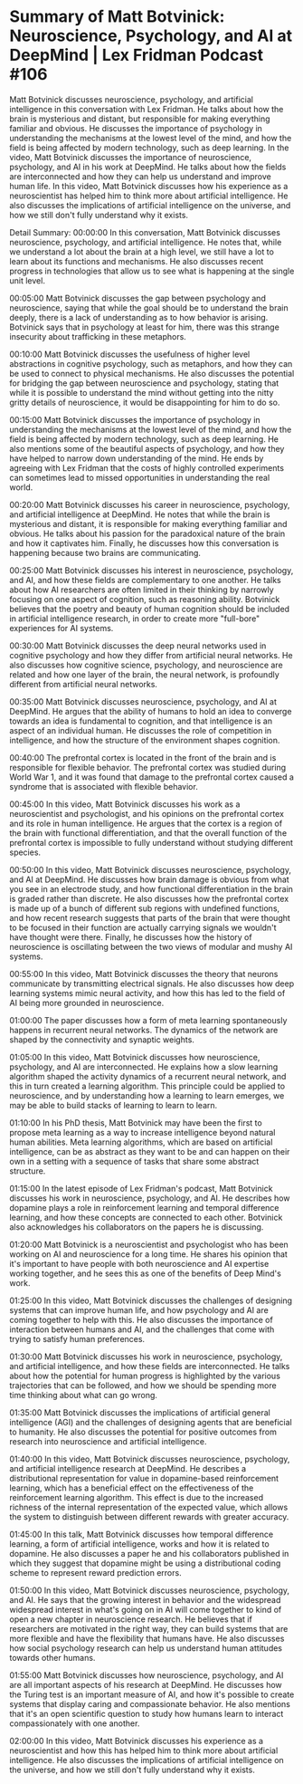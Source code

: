 # Summary of Matt Botvinick: Neuroscience, Psychology, and AI at DeepMind | Lex Fridman Podcast #106

Matt Botvinick discusses neuroscience, psychology, and artificial intelligence in this conversation with Lex Fridman. He talks about how the brain is mysterious and distant, but responsible for making everything familiar and obvious. He discusses the importance of psychology in understanding the mechanisms at the lowest level of the mind, and how the field is being affected by modern technology, such as deep learning.
In the video, Matt Botvinick discusses the importance of neuroscience, psychology, and AI in his work at DeepMind. He talks about how the fields are interconnected and how they can help us understand and improve human life.
In this video, Matt Botvinick discusses how his experience as a neuroscientist has helped him to think more about artificial intelligence. He also discusses the implications of artificial intelligence on the universe, and how we still don't fully understand why it exists.

Detail Summary: 
00:00:00
In this conversation, Matt Botvinick discusses neuroscience, psychology, and artificial intelligence. He notes that, while we understand a lot about the brain at a high level, we still have a lot to learn about its functions and mechanisms. He also discusses recent progress in technologies that allow us to see what is happening at the single unit level.

00:05:00
Matt Botvinick discusses the gap between psychology and neuroscience, saying that while the goal should be to understand the brain deeply, there is a lack of understanding as to how behavior is arising. Botvinick says that in psychology at least for him, there was this strange insecurity about trafficking in these metaphors.

00:10:00
Matt Botvinick discusses the usefulness of higher level abstractions in cognitive psychology, such as metaphors, and how they can be used to connect to physical mechanisms. He also discusses the potential for bridging the gap between neuroscience and psychology, stating that while it is possible to understand the mind without getting into the nitty gritty details of neuroscience, it would be disappointing for him to do so.

00:15:00
Matt Botvinick discusses the importance of psychology in understanding the mechanisms at the lowest level of the mind, and how the field is being affected by modern technology, such as deep learning. He also mentions some of the beautiful aspects of psychology, and how they have helped to narrow down understanding of the mind. He ends by agreeing with Lex Fridman that the costs of highly controlled experiments can sometimes lead to missed opportunities in understanding the real world.

00:20:00
Matt Botvinick discusses his career in neuroscience, psychology, and artificial intelligence at DeepMind. He notes that while the brain is mysterious and distant, it is responsible for making everything familiar and obvious. He talks about his passion for the paradoxical nature of the brain and how it captivates him. Finally, he discusses how this conversation is happening because two brains are communicating.

00:25:00
Matt Botvinick discusses his interest in neuroscience, psychology, and AI, and how these fields are complementary to one another. He talks about how AI researchers are often limited in their thinking by narrowly focusing on one aspect of cognition, such as reasoning ability. Botvinick believes that the poetry and beauty of human cognition should be included in artificial intelligence research, in order to create more "full-bore" experiences for AI systems.

00:30:00
Matt Botvinick discusses the deep neural networks used in cognitive psychology and how they differ from artificial neural networks. He also discusses how cognitive science, psychology, and neuroscience are related and how one layer of the brain, the neural network, is profoundly different from artificial neural networks.

00:35:00
Matt Botvinick discusses neuroscience, psychology, and AI at DeepMind. He argues that the ability of humans to hold an idea to converge towards an idea is fundamental to cognition, and that intelligence is an aspect of an individual human. He discusses the role of competition in intelligence, and how the structure of the environment shapes cognition.

00:40:00
The prefrontal cortex is located in the front of the brain and is responsible for flexible behavior. The prefrontal cortex was studied during World War 1, and it was found that damage to the prefrontal cortex caused a syndrome that is associated with flexible behavior.

00:45:00
In this video, Matt Botvinick discusses his work as a neuroscientist and psychologist, and his opinions on the prefrontal cortex and its role in human intelligence. He argues that the cortex is a region of the brain with functional differentiation, and that the overall function of the prefrontal cortex is impossible to fully understand without studying different species.

00:50:00
In this video, Matt Botvinick discusses neuroscience, psychology, and AI at DeepMind. He discusses how brain damage is obvious from what you see in an electrode study, and how functional differentiation in the brain is graded rather than discrete. He also discusses how the prefrontal cortex is made up of a bunch of different sub regions with undefined functions, and how recent research suggests that parts of the brain that were thought to be focused in their function are actually carrying signals we wouldn't have thought were there. Finally, he discusses how the history of neuroscience is oscillating between the two views of modular and mushy AI systems.

00:55:00
In this video, Matt Botvinick discusses the theory that neurons communicate by transmitting electrical signals. He also discusses how deep learning systems mimic neural activity, and how this has led to the field of AI being more grounded in neuroscience.

01:00:00
The paper discusses how a form of meta learning spontaneously happens in recurrent neural networks. The dynamics of the network are shaped by the connectivity and synaptic weights.

01:05:00
In this video, Matt Botvinick discusses how neuroscience, psychology, and AI are interconnected. He explains how a slow learning algorithm shaped the activity dynamics of a recurrent neural network, and this in turn created a learning algorithm. This principle could be applied to neuroscience, and by understanding how a learning to learn emerges, we may be able to build stacks of learning to learn to learn.

01:10:00
In his PhD thesis, Matt Botvinick may have been the first to propose meta learning as a way to increase intelligence beyond natural human abilities. Meta learning algorithms, which are based on artificial intelligence, can be as abstract as they want to be and can happen on their own in a setting with a sequence of tasks that share some abstract structure.

01:15:00
In the latest episode of Lex Fridman's podcast, Matt Botvinick discusses his work in neuroscience, psychology, and AI. He describes how dopamine plays a role in reinforcement learning and temporal difference learning, and how these concepts are connected to each other. Botvinick also acknowledges his collaborators on the papers he is discussing.

01:20:00
Matt Botvinick is a neuroscientist and psychologist who has been working on AI and neuroscience for a long time. He shares his opinion that it's important to have people with both neuroscience and AI expertise working together, and he sees this as one of the benefits of Deep Mind's work.

01:25:00
In this video, Matt Botvinick discusses the challenges of designing systems that can improve human life, and how psychology and AI are coming together to help with this. He also discusses the importance of interaction between humans and AI, and the challenges that come with trying to satisfy human preferences.

01:30:00
Matt Botvinick discusses his work in neuroscience, psychology, and artificial intelligence, and how these fields are interconnected. He talks about how the potential for human progress is highlighted by the various trajectories that can be followed, and how we should be spending more time thinking about what can go wrong.

01:35:00
Matt Botvinick discusses the implications of artificial general intelligence (AGI) and the challenges of designing agents that are beneficial to humanity. He also discusses the potential for positive outcomes from research into neuroscience and artificial intelligence.

01:40:00
In this video, Matt Botvinick discusses neuroscience, psychology, and artificial intelligence research at DeepMind. He describes a distributional representation for value in dopamine-based reinforcement learning, which has a beneficial effect on the effectiveness of the reinforcement learning algorithm. This effect is due to the increased richness of the internal representation of the expected value, which allows the system to distinguish between different rewards with greater accuracy.

01:45:00
In this talk, Matt Botvinick discusses how temporal difference learning, a form of artificial intelligence, works and how it is related to dopamine. He also discusses a paper he and his collaborators published in which they suggest that dopamine might be using a distributional coding scheme to represent reward prediction errors.

01:50:00
In this video, Matt Botvinick discusses neuroscience, psychology, and AI. He says that the growing interest in behavior and the widespread widespread interest in what's going on in AI will come together to kind of open a new chapter in neuroscience research. He believes that if researchers are motivated in the right way, they can build systems that are more flexible and have the flexibility that humans have. He also discusses how social psychology research can help us understand human attitudes towards other humans.

01:55:00
Matt Botvinick discusses how neuroscience, psychology, and AI are all important aspects of his research at DeepMind. He discusses how the Turing test is an important measure of AI, and how it's possible to create systems that display caring and compassionate behavior. He also mentions that it's an open scientific question to study how humans learn to interact compassionately with one another.

02:00:00
In this video, Matt Botvinick discusses his experience as a neuroscientist and how this has helped him to think more about artificial intelligence. He also discusses the implications of artificial intelligence on the universe, and how we still don't fully understand why it exists.

